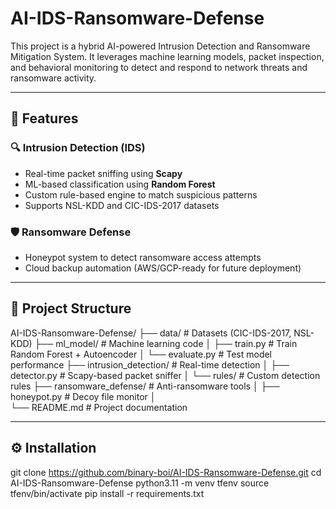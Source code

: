 # AI-IDS-Ransomware-Defense


This project is a hybrid AI-powered Intrusion Detection and Ransomware Mitigation System. It leverages machine learning models, packet inspection, and behavioral monitoring to detect and respond to network threats and ransomware activity.

---

## 🧠 Features

### 🔍 Intrusion Detection (IDS)
- Real-time packet sniffing using **Scapy**
- ML-based classification using **Random Forest**
- Custom rule-based engine to match suspicious patterns
- Supports NSL-KDD and CIC-IDS-2017 datasets

### 🛡️ Ransomware Defense
- Honeypot system to detect ransomware access attempts
- Cloud backup automation (AWS/GCP-ready for future deployment)

---

## 📁 Project Structure

AI-IDS-Ransomware-Defense/ 
├── data/                      # Datasets (CIC-IDS-2017, NSL-KDD)
├── ml_model/                  # Machine learning code
│   ├── train.py               # Train Random Forest + Autoencoder
│   └── evaluate.py            # Test model performance
├── intrusion_detection/       # Real-time detection
│   ├── detector.py            # Scapy-based packet sniffer
│   └── rules/                 # Custom detection rules
├── ransomware_defense/        # Anti-ransomware tools
│   ├── honeypot.py            # Decoy file monitor
│   
└── README.md                  # Project documentation


---

## ⚙️ Installation


git clone https://github.com/binary-boi/AI-IDS-Ransomware-Defense.git
cd AI-IDS-Ransomware-Defense
python3.11 -m venv tfenv
source tfenv/bin/activate
pip install -r requirements.txt
